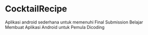 # CocktailRecipe
Aplikasi android sederhana untuk memenuhi Final Submission Belajar Membuat Aplikasi Android untuk Pemula Dicoding
